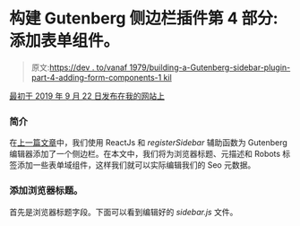 # 构建 Gutenberg 侧边栏插件第 4 部分:添加表单组件。

> 原文:[https://dev . to/vanaf 1979/building-a-Gutenberg-sidebar-plugin-part-4-adding-form-components-1 kil](https://dev.to/vanaf1979/building-a-gutenberg-sidebar-plugin-part-4-adding-form-components-1kil)

[最初于 2019 年 9 月 22 日发布在我的网站上](https://since1979.dev/building-a-gutenberg-sidebar-plugin-part-4-adding-form-components/)

### [](#introduction)简介

在[上一篇文章](https://since1979.dev/building-a-gutenberg-sidebar-plugin-part-4-adding-form-components/#)中，我们使用 ReactJs 和 *registerSidebar* 辅助函数为 Gutenberg 编辑器添加了一个侧边栏。在本文中，我们将为浏览器标题、元描述和 Robots 标签添加一些表单域组件，这样我们就可以实际编辑我们的 Seo 元数据。

### [](#adding-browser-title)添加浏览器标题。

首先是浏览器标题字段。下面可以看到编辑好的 *sidebar.js* 文件。
